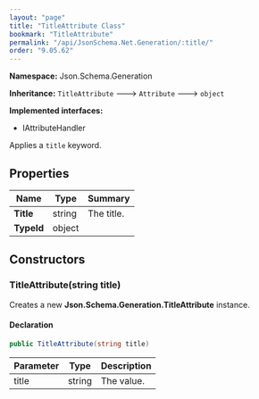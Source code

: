 ```yaml
---
layout: "page"
title: "TitleAttribute Class"
bookmark: "TitleAttribute"
permalink: "/api/JsonSchema.Net.Generation/:title/"
order: "9.05.62"
---
```

**Namespace:** Json.Schema.Generation

**Inheritance:**
`TitleAttribute`
 🡒 
`Attribute`
 🡒 
`object`

**Implemented interfaces:**

- IAttributeHandler

Applies a `title` keyword.

## Properties

| Name | Type | Summary |
|---|---|---|
| **Title** | string | The title. |
| **TypeId** | object |  |

## Constructors

### TitleAttribute(string title)

Creates a new **Json.Schema.Generation.TitleAttribute** instance.

#### Declaration

```c#
public TitleAttribute(string title)
```

| Parameter | Type | Description |
|---|---|---|
| title | string | The value. |


